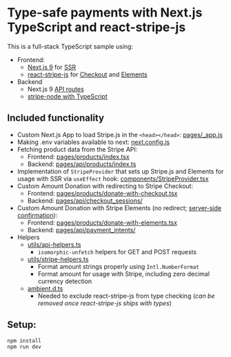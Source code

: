 # Type-safe payments with Next.js TypeScript and react-stripe-js

This is a full-stack TypeScript sample using:

- Frontend:
  - [Next.js 9](https://nextjs.org/blog/next-9) for [SSR](https://nextjs.org/features/server-side-rendering)
  - [react-stripe-js](https://github.com/stripe/react-stripe-js) for [Checkout](https://stripe.com/checkout) and [Elements](https://stripe.com/elements)
- Backend
  - Next.js 9 [API routes](https://nextjs.org/blog/next-9#api-routes)
  - [stripe-node with TypeScript](https://github.com/stripe/stripe-node#usage-with-typescript)

## Included functionality

- Custom Next.js App to load Stripe.js in the `<head></head>`: [pages/\_app.js](pages/_app.js)
- Making .env variables available to next: [next.config.js](next.config.js)
- Fetching product data from the Stripe API:
  - Frontend: [pages/products/index.tsx](pages/products/index.tsx)
  - Backend: [pages/api/products/index.ts](pages/api/products/index.ts)
- Implementation of `StripeProvider` that sets up Stripe.js and Elements for usage with SSR via `useEffect` hook: [components/StripeProvider.tsx](components/StripeProvider.tsx)
- Custom Amount Donation with redirecting to Stripe Checkout:
  - Frontend: [pages/products/donate-with-checkout.tsx](pages/products/donate-with-checkout.tsx)
  - Backend: [pages/api/checkout_sessions/](pages/api/checkout_sessions/)
- Custom Amount Donation with Stripe Elements (no redirect; [server-side confirmation](https://stripe.com/docs/payments/accept-a-payment-synchronously#web)):
  - Frontend: [pages/products/donate-with-elements.tsx](pages/products/donate-with-checkout.tsx)
  - Backend: [pages/api/payment_intents/](pages/api/payment_intents/)
- Helpers
  - [utils/api-helpers.ts](utils/api-helpers.ts)
    - `isomorphic-unfetch` helpers for GET and POST requests
  - [utils/stripe-helpers.ts](utils/stripe-helpers.ts)
    - Format amount strings properly using `Intl.NumberFormat`
    - Format amount for usage with Stripe, including zero decimal currency detection
  - [ambient.d.ts](ambient.d.ts)
    - Needed to exclude react-stripe-js from type checking (_can be removed once react-stripe-js ships with types_)

## Setup:

    npm install
    npm run dev
